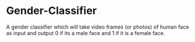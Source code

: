 # Gender-Classifier
A gender classifier which will take video frames (or photos) of human face as input and output 0 if its a male face and 1 if it is a female face.
